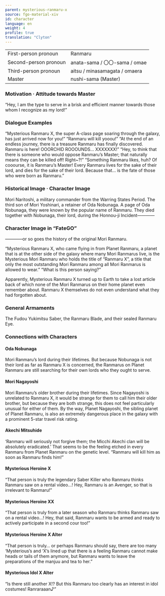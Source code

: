 ```yaml
---
parent: mysterious-ranmaru-x
source: fgo-material-xiv
id: character
language: en
weight: 4
profile: true
translation: "Clyton"
---
```


<table>
  <tr><td>First-person pronoun</td><td>Ranmaru</td></tr>
  <tr><td>Second-person pronoun</td><td>anata-sama / 〇〇-sama / omae</td></tr>
  <tr><td>Third-person pronoun</td><td>aitsu / minasamagata / omaera</td></tr>
  <tr><td>Master</td><td>nushi-sama (Master)</td></tr>
</table>

### Motivation · Attitude towards Master

“Hey, I am the type to serve in a brisk and efficient manner towards those whom I recognize as my lord!”

### Dialogue Examples

“Mysterious Ranmaru X, the super A-class page soaring through the galaxy, has just arrived now for you!”
“Ranmaru will kill yooou!”
“At the end of an endless journey, there is a treasure Ranmaru has finally discovered. Ranmaru is here! OOORCHID ROOOUNDS… XXXXXXX!”
“Hey, to think that there is someone who would oppose Ranmaru’s Master; that naturally means they can be killed off! Right~?!”
“Something Ranmaru likes, huh? Of cooourse, it is Ranmaru’s Master! Every Ranmaru lives for the sake of their lord, and dies for the sake of their lord. Because that… is the fate of those who were born as Ranmaru.”

### Historical Image · Character Image

Mori Naritoshi, a military commander from the Warring States Period. The third son of Mori Yoshinari, a retainer of Oda Nobunaga. A page of Oda Nobunaga, they were known by the popular name of Ranmaru. They died together with Nobunaga, their lord, during the Honnou-ji Incident————

### Character Image in “FateGO”

————or so goes the history of the original Mori Ranmaru.

“Mysterious Ranmaru X, who came flying in from Planet Ranmaru, a planet that is at the other side of the galaxy where many Mori Ranmarus live, is the Mysterious Mori Ranmaru who holds the title of “Ranmaru X”, a title that only the most outstanding Mori Ranmaru among all Mori Ranmarus is allowed to wear.”
“What is this person saying?”

Apparently, Mysterious Ranmaru X turned up to Earth to take a lost article back of which none of the Mori Ranmarus on their home planet even remember about. Ranmaru X themselves do not even understand what they had forgotten about.

### General Armaments

The Fudou Yukimitsu Saber, the Ranmaru Blade, and their sealed Ranmaru Eye.

### Connections with Characters

#### Oda Nobunaga

Mori Ranmaru’s lord during their lifetimes. But because Nobunaga is not their lord as far as Ranmaru X is concerned, the Ranmarus on Planet Ranmaru are still searching for their own lords who they ought to serve.

#### Mori Nagayoshi

Mori Ranmaru’s older brother during their lifetimes. Since Nagayoshi is unrelated to Ranmaru X, it would be strange for them to call him their older brother, but because they are both strange, this does not feel particularly unusual for either of them. By the way, Planet Nagayoshi, the sibling planet of Planet Ranmaru, is also an extremely dangerous place in the galaxy with a prominent 5-star travel risk rating.

#### Akechi Mitsuhide

‘Ranmaru will seriously not forgive them; the Micchi Akechi clan will be absolutely eradicated.’ That seems to be the feeling etched in every Ranmaru from Planet Ranmaru on the genetic level.
“Ranmaru will kill him as soon as Ranmaru finds him!”

#### Mysterious Heroine X

“That person is truly the legendary Saber Killer who Ranmaru thinks Ranmaru saw on a rental video…! Hey, Ranmaru is an Avenger, so that is irrelevant to Ranmaru!”

#### Mysterious Heroine XX

“That person is truly from a later season who Ranmaru thinks Ranmaru saw on a rental video…! Hey, that said, Ranmaru wants to be armed and ready to actively participate in a second cour too!”

#### Mysterious Heroine X Alter

“That person is truly… or perhaps Ranmaru should say, there are too many ‘Mysterious’s and ‘X’s lined up that there is a feeling Ranmaru cannot make heads or tails of them anymore, but Ranmaru wants to leave the preparations of the manjuu and tea to her.”

#### Mysterious Idol X Alter

“Is there still another X!? But this Ranmaru too clearly has an interest in idol costumes! Ranraraaan♪”
